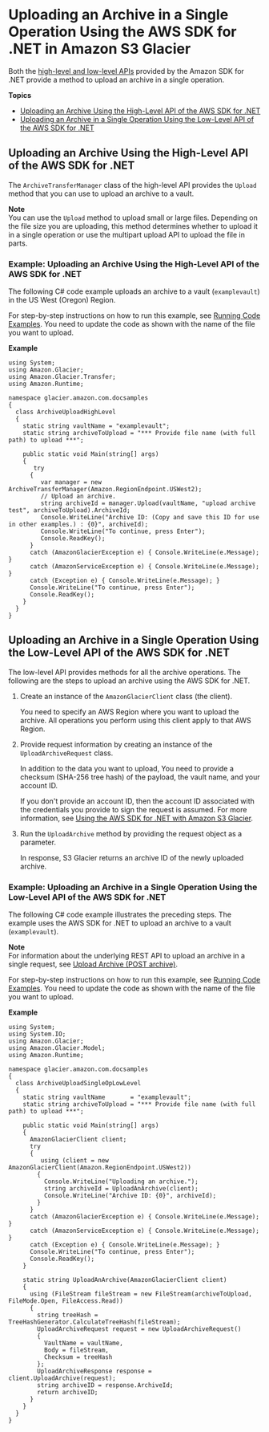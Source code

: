 # Uploading an Archive in a Single Operation Using the AWS SDK for \.NET in Amazon S3 Glacier<a name="uploading-an-archive-single-op-using-dotnet"></a>

Both the [high\-level and low\-level APIs](using-aws-sdk.md) provided by the Amazon SDK for \.NET provide a method to upload an archive in a single operation\.

**Topics**
+ [Uploading an Archive Using the High\-Level API of the AWS SDK for \.NET](#uploading-an-archive-single-op-highlevel-using-dotnet)
+ [Uploading an Archive in a Single Operation Using the Low\-Level API of the AWS SDK for \.NET](#uploading-an-archive-single-op-lowlevel-using-dotnet)

## Uploading an Archive Using the High\-Level API of the AWS SDK for \.NET<a name="uploading-an-archive-single-op-highlevel-using-dotnet"></a>

The `ArchiveTransferManager` class of the high\-level API provides the `Upload` method that you can use to upload an archive to a vault\. 

**Note**  
You can use the `Upload` method to upload small or large files\. Depending on the file size you are uploading, this method determines whether to upload it in a single operation or use the multipart upload API to upload the file in parts\.

### Example: Uploading an Archive Using the High\-Level API of the AWS SDK for \.NET<a name="upload-archive-highlevel-any-size-dotnet"></a>

The following C\# code example uploads an archive to a vault \(`examplevault`\) in the US West \(Oregon\) Region\. 

For step\-by\-step instructions on how to run this example, see [Running Code Examples](using-aws-sdk-for-dot-net.md#setting-up-and-testing-sdk-dotnet)\. You need to update the code as shown with the name of the file you want to upload\.

**Example**  

```
using System;
using Amazon.Glacier;
using Amazon.Glacier.Transfer;
using Amazon.Runtime;

namespace glacier.amazon.com.docsamples
{
  class ArchiveUploadHighLevel
  {
    static string vaultName = "examplevault"; 
    static string archiveToUpload = "*** Provide file name (with full path) to upload ***";

    public static void Main(string[] args)
    {
       try
      {
         var manager = new ArchiveTransferManager(Amazon.RegionEndpoint.USWest2);
         // Upload an archive.
         string archiveId = manager.Upload(vaultName, "upload archive test", archiveToUpload).ArchiveId;
         Console.WriteLine("Archive ID: (Copy and save this ID for use in other examples.) : {0}", archiveId);
         Console.WriteLine("To continue, press Enter"); 
         Console.ReadKey();
      }
      catch (AmazonGlacierException e) { Console.WriteLine(e.Message); }
      catch (AmazonServiceException e) { Console.WriteLine(e.Message); }
      catch (Exception e) { Console.WriteLine(e.Message); }
      Console.WriteLine("To continue, press Enter");
      Console.ReadKey();
    }
  }
}
```

## Uploading an Archive in a Single Operation Using the Low\-Level API of the AWS SDK for \.NET<a name="uploading-an-archive-single-op-lowlevel-using-dotnet"></a>

The low\-level API provides methods for all the archive operations\. The following are the steps to upload an archive using the AWS SDK for \.NET\.

 

1. Create an instance of the `AmazonGlacierClient` class \(the client\)\. 

   You need to specify an AWS Region where you want to upload the archive\. All operations you perform using this client apply to that AWS Region\. 

1. Provide request information by creating an instance of the `UploadArchiveRequest` class\.

   In addition to the data you want to upload, You need to provide a checksum \(SHA\-256 tree hash\) of the payload, the vault name, and your account ID\. 

   If you don't provide an account ID, then the account ID associated with the credentials you provide to sign the request is assumed\. For more information, see [Using the AWS SDK for \.NET with Amazon S3 Glacier](using-aws-sdk-for-dot-net.md)\. 

1. Run the `UploadArchive` method by providing the request object as a parameter\. 

   In response, S3 Glacier returns an archive ID of the newly uploaded archive\. 

### Example: Uploading an Archive in a Single Operation Using the Low\-Level API of the AWS SDK for \.NET<a name="upload-archive-single-op-lowlevel-dotnet"></a>

The following C\# code example illustrates the preceding steps\. The example uses the AWS SDK for \.NET to upload an archive to a vault \(`examplevault`\)\. 

**Note**  
For information about the underlying REST API to upload an archive in a single request, see [Upload Archive \(POST archive\)](api-archive-post.md)\.

For step\-by\-step instructions on how to run this example, see [Running Code Examples](using-aws-sdk-for-dot-net.md#setting-up-and-testing-sdk-dotnet)\. You need to update the code as shown with the name of the file you want to upload\.

**Example**  

```
using System;
using System.IO;
using Amazon.Glacier;
using Amazon.Glacier.Model;
using Amazon.Runtime;

namespace glacier.amazon.com.docsamples
{
  class ArchiveUploadSingleOpLowLevel
  {
    static string vaultName       = "examplevault";
    static string archiveToUpload = "*** Provide file name (with full path) to upload ***";

    public static void Main(string[] args)
    {
      AmazonGlacierClient client;
      try
      {
         using (client = new AmazonGlacierClient(Amazon.RegionEndpoint.USWest2))
        {
          Console.WriteLine("Uploading an archive.");
          string archiveId = UploadAnArchive(client);
          Console.WriteLine("Archive ID: {0}", archiveId);
        }
      }
      catch (AmazonGlacierException e) { Console.WriteLine(e.Message); }
      catch (AmazonServiceException e) { Console.WriteLine(e.Message); }
      catch (Exception e) { Console.WriteLine(e.Message); }
      Console.WriteLine("To continue, press Enter");
      Console.ReadKey();
    }

    static string UploadAnArchive(AmazonGlacierClient client)
    {
      using (FileStream fileStream = new FileStream(archiveToUpload, FileMode.Open, FileAccess.Read))
      {
        string treeHash = TreeHashGenerator.CalculateTreeHash(fileStream);
        UploadArchiveRequest request = new UploadArchiveRequest()
        {
          VaultName = vaultName,
          Body = fileStream,
          Checksum = treeHash
        };
        UploadArchiveResponse response = client.UploadArchive(request);
        string archiveID = response.ArchiveId;
        return archiveID;
      }
    }
  }
}
```